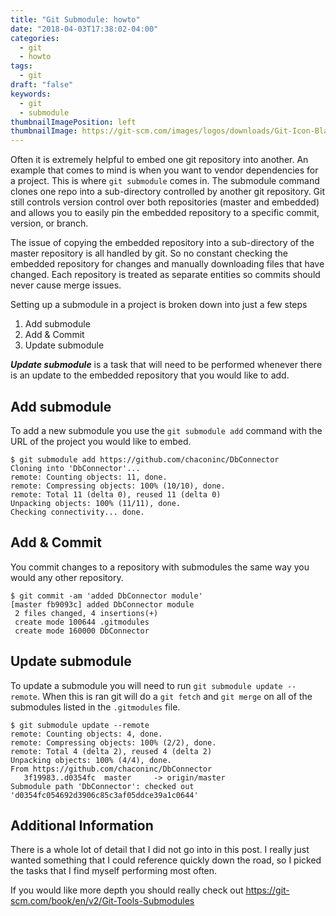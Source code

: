 ```yaml
---
title: "Git Submodule: howto"
date: "2018-04-03T17:38:02-04:00"
categories:
  - git
  - howto
tags:
  - git
draft: "false"
keywords:
  - git
  - submodule
thumbnailImagePosition: left
thumbnailImage: https://git-scm.com/images/logos/downloads/Git-Icon-Black.png
---
```


Often it is extremely helpful to embed one git repository into another. An example that comes to mind is when you want to vendor dependencies for a project. This is where `git submodule` comes in. The submodule command clones one repo into a sub-directory controlled by another git repository. Git still controls version control over both repositories (master and embedded) and allows you to easily pin the embedded repository to a specific commit, version, or branch.

The issue of copying the embedded repository into a sub-directory of the master repository is all handled by git. So no constant checking the embedded repository for changes and manually downloading files that have changed. Each repository is treated as separate entities so commits should never cause merge issues.

Setting up a submodule in a project is broken down into just a few steps

1. Add submodule
2. Add & Commit
3. Update submodule

*__Update submodule__* is a task that will need to be performed whenever there is an update to the embedded repository that you would like to add.

## Add submodule
To add a new submodule you use the `git submodule add` command with the URL of the project you would like to embed.

```
$ git submodule add https://github.com/chaconinc/DbConnector
Cloning into 'DbConnector'...
remote: Counting objects: 11, done.
remote: Compressing objects: 100% (10/10), done.
remote: Total 11 (delta 0), reused 11 (delta 0)
Unpacking objects: 100% (11/11), done.
Checking connectivity... done.
``` 

## Add & Commit
You commit changes to a repository with submodules the same way you would any other repository.

```
$ git commit -am 'added DbConnector module'
[master fb9093c] added DbConnector module
 2 files changed, 4 insertions(+)
 create mode 100644 .gitmodules
 create mode 160000 DbConnector
```

## Update submodule
To update a submodule you will need to run `git submodule update --remote`. When this is ran git will do a `git fetch` and `git merge` on all of the submodules listed in the `.gitmodules` file.

```
$ git submodule update --remote
remote: Counting objects: 4, done.
remote: Compressing objects: 100% (2/2), done.
remote: Total 4 (delta 2), reused 4 (delta 2)
Unpacking objects: 100% (4/4), done.
From https://github.com/chaconinc/DbConnector
   3f19983..d0354fc  master     -> origin/master
Submodule path 'DbConnector': checked out 'd0354fc054692d3906c85c3af05ddce39a1c0644'
```

## Additional Information
There is a whole lot of detail that I did not go into in this post. I really just wanted something that I could reference quickly down the road, so I picked the tasks that I find myself performing most often.

If you would like more depth you should really check out https://git-scm.com/book/en/v2/Git-Tools-Submodules